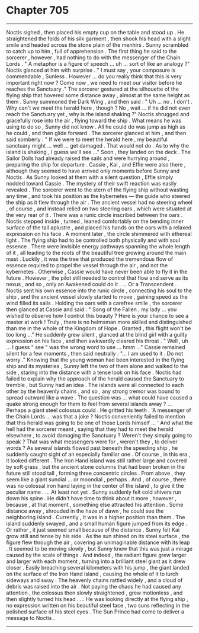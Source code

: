 
# Chapter 705


---

Noctis sighed , then placed his empty cup on the table and stood up . He straightened the folds of his silk garment , then shook his head with a slight smile and headed across the stone plain of the menhirs .
Sunny scrambled to catch up to him , full of apprehension . The first thing he said to the sorcerer , however , had nothing to do with the messenger of the Chain Lords .
" A metaphor is a figure of speech … uh ... sort of like an analogy ?"
Noctis glanced at him with surprise .
" I must say , your composure is commendable , Sunless . However … do you really think that this is very important right now ? Come now , we need to meet our visitor before he reaches the Sanctuary ."
The sorcerer gestured at the silhouette of the flying ship that hovered some distance away , almost at the same height as them . Sunny summoned the Dark Wing , and then said :
" Uh ... no . I don't . Why can't we meet the herald here , though ? No , wait … if he did not even reach the Sanctuary yet , why is the island shaking ?"
Noctis shrugged and gracefully rose into the air , flying toward the ship . What means he was using to do so , Sunny did not know . All he could do was jump as high as he could , and then glide forward .
The sorcerer glanced at him , and then said somberly :
" If we were to meet the herald here , my beautiful sanctuary might … well ... get damaged . That would not do . As to why the island is shaking , I guess we'll see …"
Soon , they landed on the deck . The Sailor Dolls had already raised the sails and were hurrying around , preparing the ship for departure . Cassie , Kai , and Effie were also there , although they seemed to have arrived only moments before Sunny and Noctis .
As Sunny looked at them with a silent question , Effie simply nodded toward Cassie . The mystery of their swift reaction was easily revealed .
The sorcerer went to the stern of the flying ship without wasting any time , and took his position as the kybernetes — the guide who steered the ship as it flew through the air . The ancient vessel had no steering wheel , of course , and instead relied on two steering oars , which were situated at the very rear of it .
There was a runic circle inscribed between the oars . Noctis stepped inside , turned , leaned comfortably on the bending inner surface of the tall aplustre , and placed his hands on the oars with a relaxed expression on his face . A moment later , the circle shimmered with ethereal light .
The flying ship had to be controlled both physically and with soul essence . There were invisible energy pathways spanning the whole length of it , all leading to the roots of the beautiful tree growing around the main mast .
Luckily , it was the tree that produced the tremendous flow of essence required to propel the vessel through the air , and not the kybernetes . Otherwise , Cassie would have never been able to fly it in the future . However , the pilot still needed to control that flow and serve as its nexus , and so , only an Awakened could do it .
… Or a Transcendent .
Noctis sent his own essence into the runic circle , connecting his soul to the ship , and the ancient vessel slowly started to move , gaining speed as the wind filled its sails . Holding the oars with a carefree smile , the sorcerer then glanced at Cassie and said :
" Song of the Fallen , my lady … you wished to observe how I control this beauty ? Here is your chance to see a master at work ! Truly , there is no helmsman more skilled and distinguished than me in the whole of the Kingdom of Hope . Granted , this flight won't be too long …"
He suddenly grew silent , glanced at the blind girl with a guilty expression on his face , and then awkwardly cleared his throat .
" Well , uh … I guess " see " was the wrong word to use … hmm …"
Cassie remained silent for a few moments , then said neutrally :
"... I am used to it . Do not worry ."
Knowing that the young woman had been interested in the flying ship and its mysteries , Sunny left the two of them alone and walked to the side , staring into the distance with a tense look on his face .
Noctis had failed to explain why the approach of the herald caused the Sanctuary to tremble , but Sunny had an idea . The islands were all connected to each other by the heavenly chains , and so , any strong tremor was bound to spread outward like a wave . The question was … what could have caused a quake strong enough for them to feel from several islands away ?
… Perhaps a giant steel colossus could .
He gritted his teeth .
'A messenger of the Chain Lords … was that a joke ? Noctis conveniently failed to mention that this herald was going to be one of those Lords himself … '
And what the hell had the sorcerer meant , saying that they had to meet the herald elsewhere , to avoid damaging the Sanctuary ? Weren't they simply going to speak ? That was what messengers were for , weren't they , to deliver words ?
As several islands flowed past beneath the speeding ship , he suddenly caught sight of an especially familiar one . Of course , in this era , it looked different .
The Iron Hand island was still rather large and covered by soft grass , but the ancient stone columns that had been broken in the future still stood tall , forming three concentric circles . From above , they seem like a giant sundial … or moondial , perhaps .
And , of course , there was no colossal iron hand laying in the center of the island , to give it the peculiar name .
… At least not yet .
Sunny suddenly felt cold shivers run down his spine .
He didn't have time to think about it more , however , because , at that moment , something else attracted his attention .
Some distance away , shrouded in the haze of dawn , he could see the neighboring island . Currently , it was in a higher position than them . The island suddenly swayed , and a small human figure jumped from its edge .
Or rather , it just seemed small because of the distance .
Sunny felt Kai grow still and tense by his side .
As the sun shined on its steel surface , the figure flew through the air , covering an unimaginable distance with its leap . It seemed to be moving slowly , but Sunny knew that this was just a mirage caused by the scale of things .
And indeed , the radiant figure grew larger and larger with each moment , turning into a brilliant steel giant as it drew closer .
Easily breaching several kilometers with his jump , the giant landed on the surface of the Iron Hand island , causing the whole of it to lurch sideways and sway . The heavenly chains rattled widely , and a cloud of debris was raised into the air .
Not paying the chaos he had caused any attention , the colossus then slowly straightened , grew motionless , and then slightly turned his head .
… He was looking directly at the flying ship , no expression written on his beautiful steel face , two suns reflecting in the polished surface of his steel eyes .
The Sun Prince had come to deliver a message to Noctis .

---

